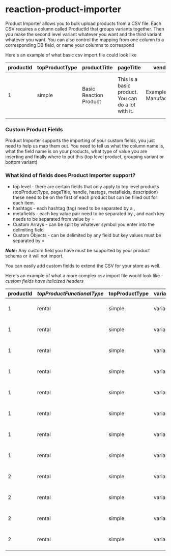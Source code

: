 # reaction-product-importer
Product Importer allows you to bulk upload products from a CSV file. Each CSV requires a column called ProductId that groups variants together. Then you make the second level variant whatever you want and the third variant whatever you want. You can also control the mapping from one column to a corresponding DB field, or name your columns to correspond

Here's an example of what basic csv import file could look like

| productId | topProductType | productTitle           | pageTitle                                          | vendor               | handle          | variantTitle          | variantType | title                | optionTitle | price | qty | weight | taxable | hastags               | metatags                           | description                                                                        |
|-----------|----------------|------------------------|----------------------------------------------------|----------------------|-----------------|-----------------------|-------------|----------------------|-------------|-------|-----|--------|---------|-----------------------|------------------------------------|------------------------------------------------------------------------------------|
| 1         | simple         | Basic Reaction Product | This is a basic product. You can do a lot with it. | Example Manufacturer | example-product | Basic Example Variant | variant     | Option 1 - Red Dwarf | Red         | 19.99 | 19  | 35     | true    | Hashtags, Womens, Red | Material=Cotten, Quality=Excellent | Sign in as administrator to edit.You can clone this product from the product grid. |


### Custom Product Fields
Product Importer supports the importing of your custom fields, you just need to help us map them out. You need to tell us what the column name is, what the field name is on your products, what type of value you are inserting and finally where to put this (top level product, grouping variant or bottom variant)

### What kind of fields does Product Importer support?
- top level - there are certain fields that only apply to top level products (topProductType, pageTitle, handle, hastags, metafields, description) these need to be on the first of each product but can be filled out for each item.
- hashtags - each hashtag (tag) need to be separated by a ,
- metafields - each key value pair need to be separated by , and each key needs to be separated from value by =
- Custom Arrays - can be split by whatever symbol you enter into the delimiting field
- Custom Objects - can be delimited by any field but key values must be separated by =

_**Note:**_ Any custom field you have must be supported by your product schema or it will not import.

You can easily add custom fields to extend the CSV for your store as well.

Here's an example of what a more complex csv import file would look like - _custom fields have *italicized* headers_

| productId | *topProductFunctionalType* | topProductType | variantType | *variantFunctionalType* | productTitle        | pageTitle                                        | vendor    | handle              | *variantTitle* | *title*       | optionTitle       | price | qty | weight | taxable | hastags                           | metatags                                             | description       | *productType* | *location* | *colors*               | *gender* | *cleaningBuffer* |
|-----------|----------------------------|----------------|-------------|-------------------------|---------------------|--------------------------------------------------|-----------|---------------------|----------------|---------------|-------------------|-------|-----|--------|---------|-----------------------------------|------------------------------------------------------|-------------------|---------------|------------|------------------------|----------|------------------|
| 1         | rental                     | simple         | variant     | rentalVariant           | 3 in 1              | Womens Patagonia 3-in-1                          | Patagonia | patagonia-3-in-1    | Small          | Light Acai    | Color-Acai        | 19.99 | 2   | 35     | TRUE    | Jacket, Winter                    | included=functional pockets                          |ProductDescription | Jacket        | A1         | Acai,Marine            | Womens   | 0                |
| 1         | rental                     | simple         | variant     | rentalVariant           | 3 in 1              | Womens Patagonia 3-in-1                          | Patagonia | patagonia-3-in-1    | Medium         | Light Acai    | Color-Acai        | 20    | 6   | 35     | TRUE    | Jacket, Winter                    | included=functional pockets                          |ProductDescription | Jacket        | A1         | Acai,Marine            | Womens   | 0                |
| 1         | rental                     | simple         | variant     | rentalVariant           | 3 in 1              | Womens Patagonia 3-in-1                          | Patagonia | patagonia-3-in-1    | Large          | Light Acai    | Color-Acai        | 25    | 8   | 35     | TRUE    | Jacket, Winter                    | included=functional pockets                          |ProductDescription | Jacket        | A1         | Acai,Marine            | Womens   | 0                |
| 1         | rental                     | simple         | variant     | rentalVariant           | 3 in 1              | Womens Patagonia 3-in-1                          | Patagonia | patagonia-3-in-1    | Extra Large    | Light Acai    | Color-Acai        | 30    | 2   | 35     | TRUE    | Jacket, Winter                    | included=functional pockets                          |ProductDescription | Jacket        | A1         | Acai,Marine            | Womens   | 0                |
| 1         | rental                     | simple         | variant     | rentalVariant           | 3 in 1              | Womens Patagonia 3-in-1                          | Patagonia | patagonia-3-in-1    | Small          | Ultramarine   | Color-Marine      | 19.99 | 2   | 35     | TRUE    | Jacket, Winter                    | included=functional pockets                          |ProductDescription | Jacket        | A1         | Acai,Marine            | Womens   | 0                |
| 1         | rental                     | simple         | variant     | rentalVariant           | 3 in 1              | Womens Patagonia 3-in-1                          | Patagonia | patagonia-3-in-1    | Medium         | Ultramarine   | Color-Marine      | 20    | 6   | 35     | TRUE    | Jacket, Winter                    | included=functional pockets                          |ProductDescription | Jacket        | A1         | Acai,Marine            | Womens   | 0                |
| 1         | rental                     | simple         | variant     | rentalVariant           | 3 in 1              | Womens Patagonia 3-in-1                          | Patagonia | patagonia-3-in-1    | Large          | Ultramarine   | Color-Marine      | 25    | 8   | 35     | TRUE    | Jacket, Winter                    | included=functional pockets                          |ProductDescription | Jacket        | A1         | Acai,Marine            | Womens   | 0                |
| 1         | rental                     | simple         | variant     | rentalVariant           | 3 in 1              | Womens Patagonia 3-in-1                          | Patagonia | patagonia-3-in-1    | Extra Large    | Ultramarine   | Color-Marine      | 30    | 2   | 35     | TRUE    | Jacket, Winter                    | included=functional pockets                          |ProductDescription | Jacket        | A1         | Acai,Marine            | Womens   | 0                |
| 2         | rental                     | simple         | variant     | rentalVariant           | Snowbelle           | Womens Patagonia Snowbelle                       | Patagonia | patagonia-snowbelle | Small          | Black         | Color-Black       | 20    | 6   | 35     | TRUE    | Pants, Winter                     | included=functional pockets                          |ProductDescription | Pants         | B2         | Black                  | Womens   | 0                |
| 2         | rental                     | simple         | variant     | rentalVariant           | Snowbelle           | Womens Patagonia Snowbelle                       | Patagonia | patagonia-snowbelle | Medium         | Black         | Color-Black       | 25    | 13  | 35     | TRUE    | Pants, Winter                     | included=functional pockets                          |ProductDescription | Pants         | B2         | Black                  | Womens   | 0                |
| 2         | rental                     | simple         | variant     | rentalVariant           | Snowbelle           | Womens Patagonia Snowbelle                       | Patagonia | patagonia-snowbelle | Large          | Black         | Color-Black       | 25    | 13  | 35     | TRUE    | Pants, Winter                     | included=functional pockets                          |ProductDescription | Pants         | B2         | Black                  | Womens   | 0                |
| 2         | rental                     | simple         | variant     | rentalVariant           | Snowbelle           | Womens Patagonia Snowbelle                       | Patagonia | patagonia-snowbelle | Extra Large    | Black         | Color-Black       | 35    | 5   | 35     | TRUE    | Pants, Winter                     | included=functional pockets                          |ProductDescription | Pants         | B2         | Black                  | Womens   | 0                |
